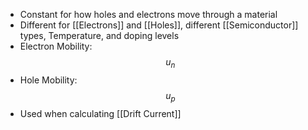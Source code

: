 - Constant for how holes and electrons move through a material
- Different for [[Electrons]] and [[Holes]], different [[Semiconductor]] types, Temperature, and doping levels
- Electron Mobility: $$u_n$$
- Hole Mobility: $$u_p$$
- Used when calculating [[Drift Current]]